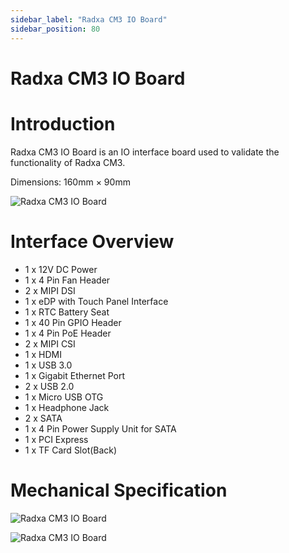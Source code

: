 ```yaml
---
sidebar_label: "Radxa CM3 IO Board"
sidebar_position: 80
---
```


# Radxa CM3 IO Board

# Introduction

Radxa CM3 IO Board is an IO interface board used to validate the functionality of Radxa CM3.

Dimensions: 160mm × 90mm

![Radxa CM3 IO Board](/img/accessories/cm3-io-board/cm3-io-board-01.webp)

# Interface Overview

- 1 x 12V DC Power
- 1 x 4 Pin Fan Header
- 2 x MIPI DSI
- 1 x eDP with Touch Panel Interface
- 1 x RTC Battery Seat
- 1 x 40 Pin GPIO Header
- 1 x 4 Pin PoE Header
- 2 x MIPI CSI
- 1 x HDMI
- 1 x USB 3.0
- 1 x Gigabit Ethernet Port
- 2 x USB 2.0
- 1 x Micro USB OTG
- 1 x Headphone Jack
- 2 x SATA
- 1 x 4 Pin Power Supply Unit for SATA
- 1 x PCI Express
- 1 x TF Card Slot(Back)

# Mechanical Specification

![Radxa CM3 IO Board](/img/accessories/cm3-io-board/cm3-io-board-02.webp)

![Radxa CM3 IO Board](/img/accessories/cm3-io-board/cm3-io-board-03.webp)
